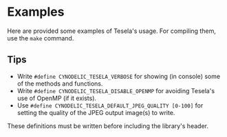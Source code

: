 # Examples
Here are provided some examples of Tesela's usage. For compiling them, use the `make` command.

## Tips
- Write `#define CYNODELIC_TESELA_VERBOSE` for showing (in console) some of the methods and functions.
- Write `#define CYNODELIC_TESELA_DISABLE_OPENMP` for avoiding Tesela's use of OpenMP (if it exists).
- Use `#define CYNODELIC_TESELA_DEFAULT_JPEG_QUALITY [0-100]` for setting the quality of the JPEG output image(s) to write.

These definitions must be written before including the library's header.
